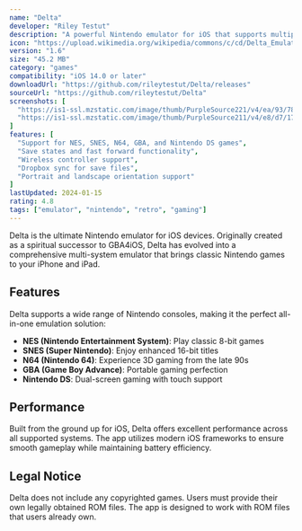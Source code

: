 ```yaml
---
name: "Delta"
developer: "Riley Testut"
description: "A powerful Nintendo emulator for iOS that supports multiple console generations"
icon: "https://upload.wikimedia.org/wikipedia/commons/c/cd/Delta_Emulator_Logo.jpg"
version: "1.6"
size: "45.2 MB"
category: "games"
compatibility: "iOS 14.0 or later"
downloadUrl: "https://github.com/rileytestut/Delta/releases"
sourceUrl: "https://github.com/rileytestut/Delta"
screenshots: [
  "https://is1-ssl.mzstatic.com/image/thumb/PurpleSource221/v4/ea/93/78/ea937871-99ed-9681-12c5-3bec87ef42c6/70d0e523-e194-4d77-bc3e-ad8e163a4edf_IMG_0205_2.PNG/643x0w.jpg",
  "https://is1-ssl.mzstatic.com/image/thumb/PurpleSource211/v4/e8/d7/17/e8d717c0-3ffc-33be-ddca-d70dbd4c88a7/63ff8f9e-4aea-4d72-a6b5-4328d1cf6c69_IMG_0207_2.PNG/643x0w.webp"
]
features: [
  "Support for NES, SNES, N64, GBA, and Nintendo DS games",
  "Save states and fast forward functionality",
  "Wireless controller support",
  "Dropbox sync for save files",
  "Portrait and landscape orientation support"
]
lastUpdated: 2024-01-15
rating: 4.8
tags: ["emulator", "nintendo", "retro", "gaming"]
---
```


Delta is the ultimate Nintendo emulator for iOS devices. Originally created as a
spiritual successor to GBA4iOS, Delta has evolved into a comprehensive
multi-system emulator that brings classic Nintendo games to your iPhone and
iPad.

## Features

Delta supports a wide range of Nintendo consoles, making it the perfect
all-in-one emulation solution:

- **NES (Nintendo Entertainment System)**: Play classic 8-bit games
- **SNES (Super Nintendo)**: Enjoy enhanced 16-bit titles
- **N64 (Nintendo 64)**: Experience 3D gaming from the late 90s
- **GBA (Game Boy Advance)**: Portable gaming perfection
- **Nintendo DS**: Dual-screen gaming with touch support

## Performance

Built from the ground up for iOS, Delta offers excellent performance across all
supported systems. The app utilizes modern iOS frameworks to ensure smooth
gameplay while maintaining battery efficiency.

## Legal Notice

Delta does not include any copyrighted games. Users must provide their own
legally obtained ROM files. The app is designed to work with ROM files that
users already own.
